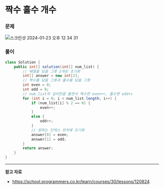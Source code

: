 # 짝수 홀수 개수

### 문제

![스크린샷 2024-01-23 오후 12 34 31](https://github.com/Heo-y-y/development-blog/assets/112863029/0b50b251-75ba-4d32-820f-28b4abcc9682)

### 풀이

```java
class Solution {
    public int[] solution(int[] num_list) {
        // 배열을 담을 그릇 2개로 초기화
        int[] answer = new int[2];
        // 짝수를 담을 그릇과 홀수를 담을 그릇 
        int even = 0;
        int odd = 0;
        // num_list의 길이만큼 돌면서 짝수면 even++, 홀수면 odd++
        for (int i = 0; i < num_list.length; i++) {
            if (num_list[i] % 2 == 0) {
                even++;
            } 
            else {
                odd++;
            }
            // 원하는 인덱스 위치에 초기화
            answer[0] = even;
            answer[1] = odd;
        }
        return answer;
    }
}
```

---

**참고 자료**

- <https://school.programmers.co.kr/learn/courses/30/lessons/120824>

